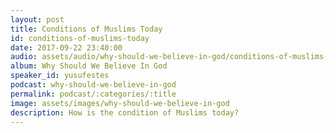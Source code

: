 ```yaml
---
layout: post
title: Conditions of Muslims Today
id: conditions-of-muslims-today
date: 2017-09-22 23:40:00
audio: assets/audio/why-should-we-believe-in-god/conditions-of-muslims-today.mp3
album: Why Should We Believe In God
speaker_id: yusufestes
podcast: why-should-we-believe-in-god
permalink: podcast/:categories/:title
image: assets/images/why-should-we-believe-in-god
description: How is the condition of Muslims today?
---
```

